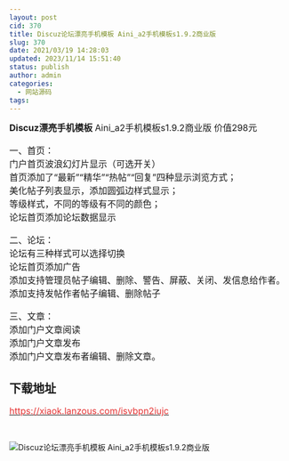 ```yaml
---
layout: post
cid: 370
title: Discuz论坛漂亮手机模板 Aini_a2手机模板s1.9.2商业版
slug: 370
date: 2021/03/19 14:28:03
updated: 2023/11/14 15:51:40
status: publish
author: admin
categories: 
  - 网站源码
tags: 
---
```



<div alt="潮男心博客 www.cnx0.com">
	<span style="font-size:16px;"><strong>Discuz漂</strong><strong>亮手机模板</strong> Aini_a2手机模板s1.9.2商业版 价值298元</span><br />
<br />
<span style="font-size:16px;">一、首页：</span><br />
<span style="font-size:16px;">门户首页波浪幻灯片显示（可选开关）</span><br />
<span style="font-size:16px;">首页添加了“最新”“精华”“热帖”“回复”四种显示浏览方式；</span><br />
<span style="font-size:16px;">美化帖子列表显示，添加圆弧边样式显示；</span><br />
<span style="font-size:16px;">等级样式，不同的等级有不同的颜色；</span><br />
<span style="font-size:16px;">论坛首页添加论坛数据显示</span><br />
<br />
<span style="font-size:16px;">二、论坛：</span><br />
<span style="font-size:16px;">论坛有三种样式可以选择切换</span><br />
<span style="font-size:16px;">论坛首页添加广告</span><br />
<span style="font-size:16px;">添加支持管理员帖子编辑、删除、警告、屏蔽、关闭、发信息给作者。</span><br />
<span style="font-size:16px;">添加支持发帖作者帖子编辑、删除帖子</span><br />
<br />
<span style="font-size:16px;">三、文章：</span><br />
<span style="font-size:16px;">添加门户文章阅读</span><br />
<span style="font-size:16px;">添加门户文章发布</span><br />
<span style="font-size:16px;">添加门户文章发布者编辑、删除文章。</span><br />
	<p>
		<span style="font-size:16px;"></span>
	</p>
	<h2>
		下载地址
	</h2>
<a href="https://xiaok.lanzous.com/isvbpn2iujc" target="_blank"><span style="color:#E53333;font-size:16px;">https://xiaok.lanzous.com/isvbpn2iujc</span></a> 
	<p>
		<br />
	</p>
	<p>
		<img src="https://www.kjsv.com/download/image/2021/03/18/20210318201342_102829.jpg" alt="Discuz论坛漂亮手机模板 Aini_a2手机模板s1.9.2商业版" title="Discuz论坛漂亮手机模板 Aini_a2手机模板s1.9.2商业版" align="" /> 
	</p>
</div>